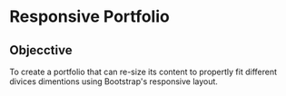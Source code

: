 # Responsive Portfolio

## Objecctive

To create a portfolio that can re-size its content to propertly fit different divices dimentions using Bootstrap's responsive layout.


